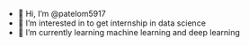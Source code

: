 - 👋 Hi, I’m @patelom5917
- 👀 I’m interested in to get internship in data science
- 🌱 I’m currently learning machine learning and deep learning


<!---
patelom5917/patelom5917 is a ✨ special ✨ repository because its `README.md` (this file) appears on your GitHub profile.
You can click the Preview link to take a look at your changes.
--->
